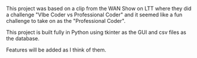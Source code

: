 This project was based on a clip from the WAN Show on LTT where they did a challenge "VIbe Coder vs Professional Coder" and it seemed like a fun challenge to take on as the "Professional Coder".

This project is built fully in Python using tkinter as the GUI and csv files as the database. 

Features will be added as I think of them.